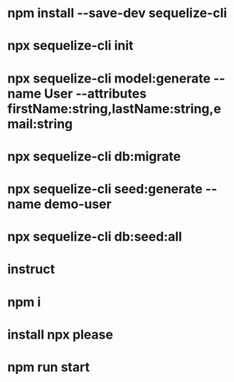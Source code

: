 # npm install --save-dev sequelize-cli
# npx sequelize-cli init
# npx sequelize-cli model:generate --name User --attributes firstName:string,lastName:string,email:string
# npx sequelize-cli db:migrate
# npx sequelize-cli seed:generate --name demo-user
# npx sequelize-cli db:seed:all
# instruct
# npm i
# install npx please
# npm run start